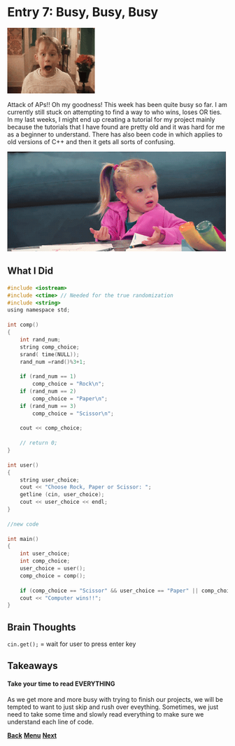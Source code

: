 # Entry 7: Busy, Busy, Busy

<img src="../images/home-alone.gif"/>

Attack of APs!! Oh my goodness! This week has been quite busy so far. 
I am currently still stuck on attempting to find a way to who wins, 
loses OR ties. In my last weeks, I might end up creating a tutorial 
for my project mainly because the tutorials that I have found are pretty
old and it was hard for me as a beginner to understand. There has also
been code in which applies to old versions of C++ and then it gets all
sorts of confusing.

<img src="../images/confuzzled.gif"/>

## What I Did

```c
#include <iostream>
#include <ctime> // Needed for the true randomization
#include <string>
using namespace std;

int comp()
{
    int rand_num;
    string comp_choice;
    srand( time(NULL));
    rand_num =rand()%3+1;
    
    if (rand_num == 1)
        comp_choice = "Rock\n";
    if (rand_num == 2)
        comp_choice = "Paper\n";
    if (rand_num == 3)
        comp_choice = "Scissor\n";
    
    cout << comp_choice;
    
    // return 0;
}

int user()
{
    string user_choice;
    cout << "Choose Rock, Paper or Scissor: ";
    getline (cin, user_choice);
    cout << user_choice << endl;
}

//new code

int main()
{
    int user_choice;
    int comp_choice;
    user_choice = user();
    comp_choice = comp();
    
    if (comp_choice == "Scissor" && user_choice == "Paper" || comp_choice == "Rock" && user_choice == "Scissor" || comp_choice == "Paper" && user_choice == "Rock")
    cout << "Computer wins!!";
}
```

## Brain Thoughts
`cin.get();` = wait for user to press enter key
<!--http://www.cplusplus.com/forum/general/39982/-->


## Takeaways
#### Take your time to read EVERYTHING
As we get more and more busy with trying to finish our projects, we will be 
tempted to want to just skip and rush over eveything. Sometimes, we just need
to take some time and slowly read everything to make sure we understand each
line of code.

[**Back**](entry06-deciding-what-to-do.md) [**Menu**](../README.md) [**Next**](entry08-hit-wall.md) 